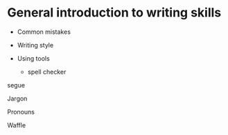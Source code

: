 # General introduction to writing skills

*	Common mistakes

*	Writing style

*	Using tools

	-	spell checker
	
segue

Jargon

Pronouns

Waffle

